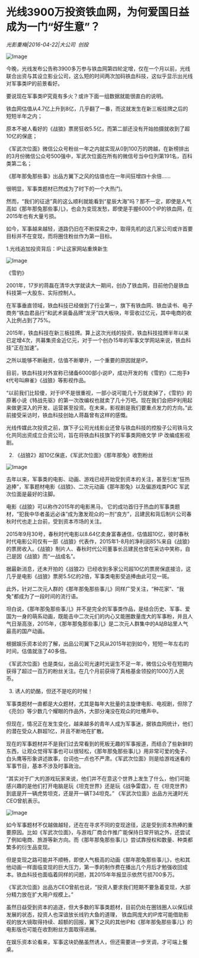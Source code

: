 # 光线3900万投资铁血网，为何爱国日益成为一门“好生意”？

*光影重梅|2016-04-22|大公司 
                                                创投*

![Image](http://static.ylzbl.com/uploads/ueditor/php/upload/image/20170910/1505011961742541.jpeg)

今晚，光线发布公告称3900多万参与铁血网第四轮定增，仅在一个月以前，光线联合出资与其设立影业公司，这么短的时间两次加码铁血科技，这似乎显示出光线对军事类IP的前景看好。

要说现在军事类IP究竟有多火？或许下面一组数据就能很直白的说明。

铁血网估值从4.7亿上升到8亿，几乎翻了一番，而这就发生在新三板挂牌之后的短短半年之内；

原本不被人看好的《战狼》票房狂收5.5亿，而第二部还没有开始拍摄就收到了超10亿的保底；

《军武次位面》微信公众号粉丝一年之内就实现从0到100万的跨越，在新榜排出的3月份微信公众号500强中，军武次位面在所有的微信号当中位列第191名，百科类第二名；

《那年那兔那些事》出品方翼下之风的估值也在一年间狂增四十余倍……

很明显，军事类题材已然成为了时下的一个大热门。

然而，“我们的征途”真的这么顺利就能看到“星辰大海”吗？那不一定，即使是人气高如《那年那兔那些事儿》，也会为变现发愁，即使是手握6000个IP的铁血网，在2015年也有大量亏损。

如今，军事越来越轻，道路仍旧在不断探索之中，取得先机的这几家公司或许首要目标并不在变现，而将圈住粉丝作为第一目标。

1.光线追加投资背后：IP让这家网站重焕新生

![Image](http://si1.go2yd.com/get-image/0GYT5p7HN9k)

《雪豹》

2001年，17岁的蒋磊在清华大学就读大一期间，创办了铁血网，目前他仍是铁血科技第一大股东、实际控制人。

在军事垂直领域，铁血科技已经做到了行业第一，旗下有铁血网、铁血读书、电子商务“铁血君品行”和武术装备品牌“龙牙”四大板块，年营收过亿元，其中电商的收入比例占到了75%。

2015年，铁血科技在新三板挂牌。算上这次光线的投资，铁血科技挂牌半年以来已定增4次，共募集资金近亿元，对于一个创办15年的军事文学网站来说，铁血科技“正在加速”。

之所以能够不断融资，估值不断攀升，一个重要的原因就是IP。

目前，铁血科技对外宣称已储备6000部小说IP，成功开发的有《雪豹》《二炮手》《代号叫麻雀》《战狼》等影视作品。

“以前我们比较傻，对于IP不是很重视，一部小说可能几十万就卖掉了，《雪豹》的原著小说《特战先驱》的第一次改编权也就卖了几十万吧。现在我们会把IP利用起来做更深入的开发、运营甚至投资。在未来，影视剧是我们要重点发力的方向。”此前接受采访时，铁血科技创始人蒋磊曾有这样的感慨。

光线传媒此次投资之前，旗下子公司光线影业还曾与铁血科技的控股子公司铁马文化共同出资成立合资公司，旨在将铁血科技旗下的军事类网络文学 IP 改编成影视剧。

2. 《战狼2》超10亿保底，《军武次位面》《那年那兔》收割粉丝

![Image](http://si1.go2yd.com/get-image/0GYT5mATKIS)

去年以来，军事类的电影、动画、游戏已经开始受到资本的关注，甚至引发“狂热追捧”，军事题材电影《战狼》、二次元动画《那年那兔》以及偏游戏类PGC 军武次位面是最好的注脚。

电影《战狼》可以称作2015年的电影黑马， 它的成功首归于热血的军事类题材，“犯我中华者虽远必诛”成为激发观众的一剂“良方”，吕建民和背后制片公司春秋时代也走上台前，受到资本市场的关注。

2015年9月30号，春秋时代电影以8.64亿卖身富春通信，估值超10亿，彼时春秋时代电影公司仅有一部《战狼》代表作，2015年1-8月的净利润85%来自《战狼》的票房收入。《战狼》制片人、春秋时代公司董事长吕建民也曾在采访中笑称，自己是因《战狼》而“一战成名”。

据最新消息，还未开拍的《战狼2》已经收到多家公司超10亿的票房保底接洽，这几乎是电影《战狼》票房5.5亿的2倍，军事类电影受追捧由此可见一斑。

此外，针对二次元人群的《那年那兔那些事儿》同样广受关注，“种花家”、“我兔”都成为了一段时间的流行语。

坦白说，《那年那兔那些事儿》并不是完全的军事类作品，是结合历史、军事、爱国为一身的萌系动画，既能击中二次元们的内心又能圈数量庞大的军事粉，并且人气日渐高涨，2015年，《那年那兔那些事儿》是二次元人群集中的A站B站里人气最高的国产动画。

根据娱乐资本论的了解，出品公司翼下之风从2015年初到如今，短短一年左右的时间，估值就涨了40多倍。

《军武次位面》也是类似，出品公司光速时光诞生不足一年，微信公众号在短期内获得了超过一百万的粉丝关注。在几个月前获得了真格基金领投的1000万人民币。

3. 诱人的奶酪，但还不是吃的时候！

军事类题材一直都是大众题材，尤其是每年大批量的主旋律电影、电视剧，但除了《亮剑》等少数几个耀眼的作品外，大部分淹没在观众的吐槽声中。

但现在，情况正在发生变化，越来越多的青年人成为军事迷，据铁血网统计，他们的潜在受众人群超1亿，并且不断地在扩散。

现在的军事题材并不是我们过去常看到的死板无趣的军事报道，而结合了些新鲜的东西，让观众觉得军事也可以很轻松，《那年那兔那些事儿》用非常可爱的兔子、白头鹰等形象讲述故事，台词也一点也不严肃。《军武次位面》则是给游戏迷看的军事节目，基本不涉及时事政治。

“其实对于广大的游戏玩家来说，他们并不在意这个世界上发生了什么，他们可能感兴趣的是他们打开电脑是玩《坦克世界》还是玩《战争雷霆》，在《坦克世界》到底是开一辆虎势坦克，还是开一辆T34坦克。” 《军武次位面》出品方光速时光CEO曾航表示。

![Image](http://si1.go2yd.com/get-image/0GYT5joh7Z2)

如今军事题材不仅越做越轻，还在在寻求不同的变现途径，这是受到资本热捧的重要原因。比如《军武次位面》，与游戏厂商合作推广能保持日常开销之外，还尝试了例如电商、旅游等新方向。而《那年那兔那些事儿》尝试靠授权和数量、种类都繁多的衍生品变现。

但是变现之路可能并不顺畅，即使人气极高的动画《那年那兔那些事儿》，也和其他动画一样面临变现的巨大压力，第一季的制作费在播出几个月后才勉强收回成本。铁血科技也面临着同样的问题，其2015年年报显示依然亏损700多万。

《军武次位面》出品方CEO曾航也说，“投资人要求我们短期不要急着变现，大部分精力放在扩大用户规模上。”

虽然日益受到资本的追逐，但大多数的军事类题材，目前仍处在圈钱圈人以保后续发展的状态，投资人也深谙放长线钓大鱼的道理， 铁血网庞大的IP库可能借助影视的放大镜取得持续、超额的回报，翼下之风的其他IP和《那年那兔那些事儿》的电影版也可能在收割粉丝方面取得进展。

在娱乐资本论看来，军事这块奶酪虽然诱人，但还需要进一步烹调，才可端上餐桌。

